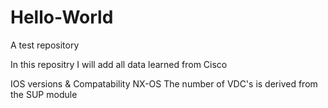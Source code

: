 # Hello-World
A test repository

In this repositry I will add all data learned from Cisco

IOS versions & Compatability 
NX-OS
The number of VDC's is derived from the SUP module
